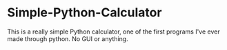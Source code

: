 # Simple-Python-Calculator
This is a really simple Python calculator, one of the first programs I've ever made through python. No GUI or anything.
